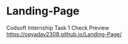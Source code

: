 # Landing-Page
Codsoft Internship Task 1
Check Preview 
https://opyadav2308.github.io/Landing-Page/
